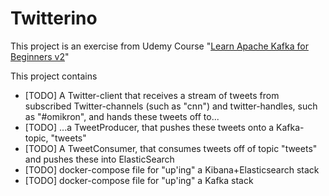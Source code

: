 # Twitterino

This project is an exercise from Udemy Course "[Learn Apache Kafka for Beginners v2](https://www.udemy.com/course/apache-kafka/)"



This project contains

- [TODO] A Twitter-client that receives a stream of tweets from subscribed Twitter-channels (such as "cnn") and twitter-handles, such as "#omikron", and hands these tweets off to...
- [TODO] ...a TweetProducer, that pushes these tweets onto a Kafka-topic, "tweets"
- [TODO] A TweetConsumer, that consumes tweets off of topic "tweets" and pushes these into ElasticSearch
- [TODO] docker-compose file for "up'ing" a Kibana+Elasticsearch stack
- [TODO] docker-compose file for "up'ing" a Kafka stack